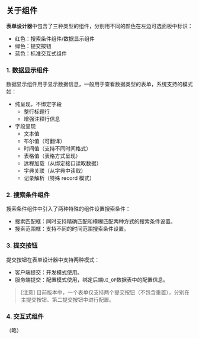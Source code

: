 ## 关于组件

**表单设计器**中包含了三种类型的组件，分别用不同的颜色在左边可选面板中标识：

* 红色：搜索条件组件/数据显示组件
* 绿色：提交按钮
* 蓝色：标准交互式组件

### 1. 数据显示组件

数据显示组件用于显示数据信息，一般用于查看数据类型的表单，系统支持的模式如：

* 纯呈现，不绑定字段
    * 整行标题行
    * 增强注释行信息
* 字段呈现
    * 文本值
    * 布尔值（可翻译）
    * 时间值（支持不同时间格式）
    * 表格值（表格方式呈现）
    * 远程加载（从绑定接口读取数据）
    * 字典关联（从字典中读取）
    * 记录解析（特殊 record 模式）

### 2. 搜索条件组件

搜索条件组件中引入了两种特殊的组件设置搜索条件：

* 搜索匹配框：同时支持精确匹配和模糊匹配两种方式的搜索条件设置。
* 搜索范围框：支持不同的时间范围搜索条件设置。

### 3. 提交按钮

提交按钮在表单设计器中支持两种模式：

* 客户端提交：开发模式使用。
* 服务端提交：配置模式使用，绑定后端`UI_OP`数据表中的配置信息。

> [注意] 目前版本中，一个表单仅支持两个提交按钮（不包含重置），分别在主提交按钮、第二提交按钮中进行配置。

### 4. 交互式组件

（略）
